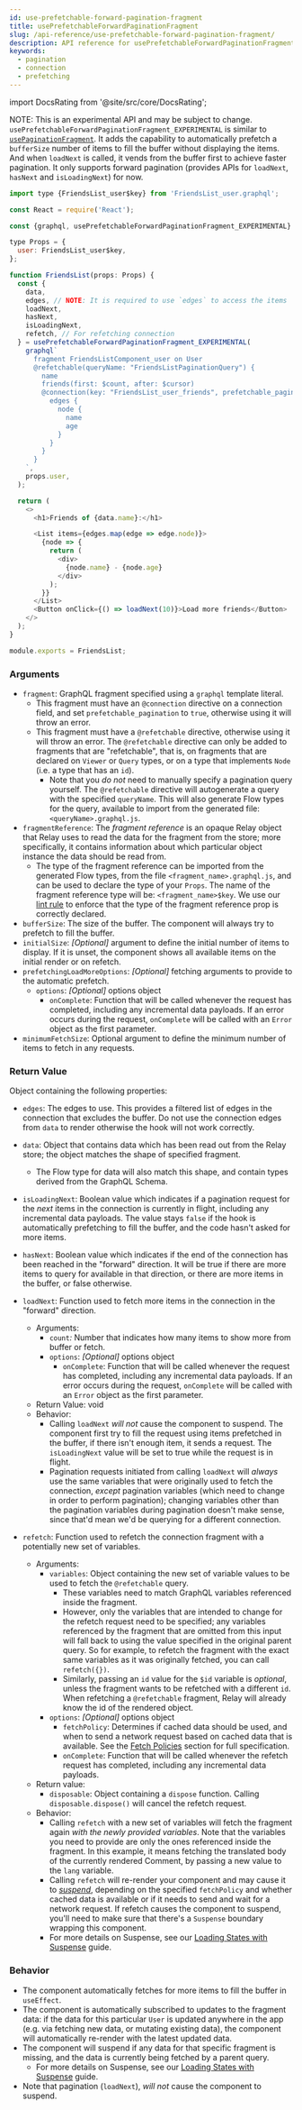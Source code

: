 ```yaml
---
id: use-prefetchable-forward-pagination-fragment
title: usePrefetchableForwardPaginationFragment
slug: /api-reference/use-prefetchable-forward-pagination-fragment/
description: API reference for usePrefetchableForwardPaginationFragment_EXPERIMENTAL, an experimental React hook used to paginate a connection and automatically prefetches
keywords:
  - pagination
  - connection
  - prefetching
---
```


import DocsRating from '@site/src/core/DocsRating';

NOTE: This is an experimental API and may be subject to change.
`usePrefetchableForwardPaginationFragment_EXPERIMENTAL` is similar to [`usePaginationFragment`](../use-pagination-fragment). It adds the capability to automatically prefetch a `bufferSize` number of items to fill the buffer without displaying the items. And when `loadNext` is called, it vends from the buffer first to achieve faster pagination. It only supports forward pagination (provides APIs for `loadNext`, `hasNext` and `isLoadingNext`) for now.

```js
import type {FriendsList_user$key} from 'FriendsList_user.graphql';

const React = require('React');

const {graphql, usePrefetchableForwardPaginationFragment_EXPERIMENTAL} = require('react-relay');

type Props = {
  user: FriendsList_user$key,
};

function FriendsList(props: Props) {
  const {
    data,
    edges, // NOTE: It is required to use `edges` to access the items
    loadNext,
    hasNext,
    isLoadingNext,
    refetch, // For refetching connection
  } = usePrefetchableForwardPaginationFragment_EXPERIMENTAL(
    graphql`
      fragment FriendsListComponent_user on User
      @refetchable(queryName: "FriendsListPaginationQuery") {
        name
        friends(first: $count, after: $cursor)
        @connection(key: "FriendsList_user_friends", prefetchable_pagination: true) {
          edges {
            node {
              name
              age
            }
          }
        }
      }
    `,
    props.user,
  );

  return (
    <>
      <h1>Friends of {data.name}:</h1>

      <List items={edges.map(edge => edge.node)}>
        {node => {
          return (
            <div>
              {node.name} - {node.age}
            </div>
          );
        }}
      </List>
      <Button onClick={() => loadNext(10)}>Load more friends</Button>
    </>
  );
}

module.exports = FriendsList;
```

### Arguments

* `fragment`: GraphQL fragment specified using a `graphql` template literal.
    * This fragment must have an `@connection` directive on a connection field, and set `prefetchable_pagination` to `true`, otherwise using it will throw an error.
    * This fragment must have a `@refetchable` directive, otherwise using it will throw an error. The `@refetchable` directive can only be added to fragments that are "refetchable", that is, on fragments that are declared on `Viewer` or  `Query` types, or on a type that implements `Node` (i.e. a type that has an `id`).
        * Note that you *do not* need to manually specify a pagination query yourself. The `@refetchable` directive will autogenerate a query with the specified `queryName`. This will also generate Flow types for the query, available to import from the generated file: `<queryName>.graphql.js`.
* `fragmentReference`: The *fragment reference* is an opaque Relay object that Relay uses to read the data for the fragment from the store; more specifically, it contains information about which particular object instance the data should be read from.
    * The type of the fragment reference can be imported from the generated Flow types, from the file `<fragment_name>.graphql.js`, and can be used to declare the type of your `Props`. The name of the fragment reference type will be: `<fragment_name>$key`. We use our [lint rule](https://github.com/relayjs/eslint-plugin-relay) to enforce that the type of the fragment reference prop is correctly declared.
* `bufferSize`: The size of the buffer. The component will always try to prefetch to fill the buffer.
* `initialSize`: *_[Optional]_* argument to define the initial number of items to display. If it is unset, the component shows all available items on the initial render or on refetch.
* `prefetchingLoadMoreOptions`: *_[Optional]_* fetching arguments to provide to the automatic prefetch.
  * `options`: *_[Optional]_* options object
      * `onComplete`: Function that will be called whenever the request has completed, including any incremental data payloads. If an error occurs during the request, `onComplete` will be called with an `Error` object as the first parameter.
* `minimumFetchSize`: Optional argument to define the minimum number of items to fetch in any requests.

### Return Value

Object containing the following properties:

* `edges`: The edges to use. This provides a filtered list of edges in the connection that excludes the buffer. Do not use the connection edges from `data` to render otherwise the hook will not work correctly.
* `data`: Object that contains data which has been read out from the Relay store; the object matches the shape of specified fragment.
    * The Flow type for data will also match this shape, and contain types derived from the GraphQL Schema.
* `isLoadingNext`: Boolean value which indicates if a pagination request for the *next* items in the connection is currently in flight, including any incremental data payloads. The value stays `false` if the hook is automatically prefetching to fill the buffer, and the code hasn't asked for more items.
* `hasNext`: Boolean value which indicates if the end of the connection has been reached in the "forward" direction. It will be true if there are more items to query for available in that direction, or there are more items in the buffer, or false otherwise.
* `loadNext`: Function used to fetch more items in the connection in the "forward" direction.
    * Arguments:
        * `count`*:* Number that indicates how many items to show more from buffer or fetch.
        * `options`: *_[Optional]_* options object
            * `onComplete`: Function that will be called whenever the request has completed, including any incremental data payloads. If an error occurs during the request, `onComplete` will be called with an `Error` object as the first parameter.
    * Return Value: void
    * Behavior:
        * Calling `loadNext`  *will not* cause the component to suspend. The component first try to fill the request using items prefetched in the buffer, if there isn't enough item, it sends a request. The `isLoadingNext` value will be set to true while the request is in flight.
        * Pagination requests initiated from calling `loadNext` will *always* use the same variables that were originally used to fetch the connection, *except* pagination variables (which need to change in order to perform pagination); changing variables other than the pagination variables during pagination doesn't make sense, since that'd mean we'd be querying for a different connection.

* `refetch`: Function used to refetch the connection fragment with a potentially new set of variables.
    * Arguments:
        * `variables`: Object containing the new set of variable values to be used to fetch the `@refetchable` query.
            * These variables need to match GraphQL variables referenced inside the fragment.
            * However, only the variables that are intended to change for the refetch request need to be specified; any variables referenced by the fragment that are omitted from this input will fall back to using the value specified in the original parent query. So for example, to refetch the fragment with the exact same variables as it was originally fetched, you can call `refetch({})`.
            * Similarly, passing an `id` value for the `$id` variable is _*optional*_, unless the fragment wants to be refetched with a different `id`. When refetching a `@refetchable` fragment, Relay will already know the id of the rendered object.
        * `options`: *_[Optional]_* options object
            * `fetchPolicy`: Determines if cached data should be used, and when to send a network request based on cached data that is available. See the [Fetch Policies](../../guided-tour/reusing-cached-data/fetch-policies/) section for full specification.
            * `onComplete`: Function that will be called whenever the refetch request has completed, including any incremental data payloads.
    * Return value:
        * `disposable`: Object containing a `dispose` function. Calling `disposable.dispose()` will cancel the refetch request.
    * Behavior:
        * Calling `refetch` with a new set of variables will fetch the fragment again *with the newly provided variables*. Note that the variables you need to provide are only the ones referenced inside the fragment. In this example, it means fetching the translated body of the currently rendered Comment, by passing a new value to the `lang` variable.
        * Calling `refetch` will re-render your component and may cause it to *[suspend](../../guided-tour/rendering/loading-states)*, depending on the specified `fetchPolicy` and whether cached data is available or if it needs to send and wait for a network request. If refetch causes the component to suspend, you'll need to make sure that there's a `Suspense` boundary wrapping this component.
        * For more details on Suspense, see our [Loading States with Suspense](../../guided-tour/rendering/loading-states/) guide.

### Behavior

* The component automatically fetches for more items to fill the buffer in `useEffect`.
* The component is automatically subscribed to updates to the fragment data: if the data for this particular `User` is updated anywhere in the app (e.g. via fetching new data, or mutating existing data), the component will automatically re-render with the latest updated data.
* The component will suspend if any data for that specific fragment is missing, and the data is currently being fetched by a parent query.
    * For more details on Suspense, see our [Loading States with Suspense](../../guided-tour/rendering/loading-states/) guide.
* Note that pagination (`loadNext`), *will not* cause the component to suspend.

<DocsRating />
